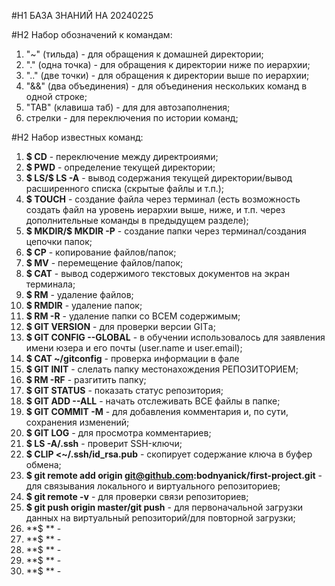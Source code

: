 #H1
БАЗА ЗНАНИЙ НА 20240225

#H2 
Набор обозначений к командам:
1. "~" (тильда) - для обращения к домашней директории;
2. "." (одна точка) - для обращения к директории ниже по иерархии;
3. ".." (две точки) - для обращения к директории выше по иерархии;
4. "&&" (два объединения) - для объединения нескольких команд в одной строке;
5. "TAB" (клавиша таб) - для для автозаполнения;
6. стрелки - для переключения по истории команд;

#H2
Набор известных команд:
1. **$ CD** - переключение между директроиями;
2. **$ PWD** - определение текущей директории;
3. **$ LS/$ LS -A** - вывод содержания текущей директории/вывод расширенного списка (скрытые файлы и т.п.);  
4. **$ TOUCH** - создание файла через терминал (есть возможность создать файл на уровень иерархии выше, ниже, и т.п. через дополнительные команды в предыдущем разделе);
5. **$ MKDIR/$ MKDIR -P** - создание папки через терминал/создания цепочки папок; 
6. **$ CP** - копирование файлов/папок;
7. **$ MV** - перемещение файлов/папок;
8. **$ CAT** - вывод содержимого текстовых документов на экран терминала;
9. **$ RM** - удаление файлов;
10. **$ RMDIR** - удаление папок;
11. **$ RM -R** - удаление папки со ВСЕМ содержимым;
12. **$ GIT VERSION** - для проверки версии GITа;
13. **$ GIT CONFIG --GLOBAL** - в обучении использовалось для заявления имени юзера и его почты (user.name и user.email);
14. **$ CAT ~/gitconfig** - проверка информации в фале
15. **$ GIT INIT** - слелать папку местонахождения РЕПОЗИТОРИЕМ;
16. **$ RM -RF** - разгитить папку;
17. **$ GIT STATUS** - показать статус репозитория;
18. **$ GIT ADD --ALL** - начать отслеживать ВСЕ файлы в папке;
19. **$ GIT COMMIT -M** - для добавления комментария и, по сути, сохранения изменений;
20. **$ GIT LOG** - для просмотра комментариев;
21. **$ LS -A/.ssh** - проверит SSH-ключи;
22. **$ CLIP <~/.ssh/id_rsa.pub** - скопирует содержание ключа в буфер обмена; 
23. **$ git remote add origin git@github.com:bodnyanick/first-project.git** - для связывания локального и виртуального репозиториев;
24. **$ git remote -v** - для проверки связи репозиториев; 
25. **$ git push origin master/git push** - для первоначальной загрузки данных на виртуальный репозиторий/для повторной загрузки; 
26. **$ ** - 
27. **$ ** - 
28. **$ ** - 
29. **$ ** - 
30. **$ ** - 

 
